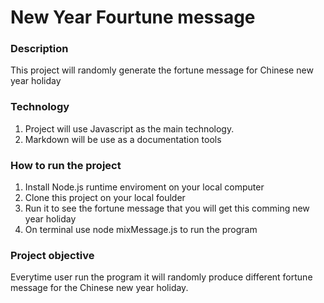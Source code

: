 # New Year Fourtune message
### Description
This project will randomly generate the fortune message for Chinese new year holiday

### Technology
1. Project will use Javascript as the main technology.
2. Markdown will be use as a documentation tools

### How to run the project
1. Install Node.js runtime enviroment on your local computer
2. Clone this project on your local foulder
3. Run it to see the fortune message that you will get this comming new year holiday
4. On terminal use node mixMessage.js to run the program

### Project objective
Everytime user run the program it will randomly produce different fortune message for the Chinese new year holiday.
